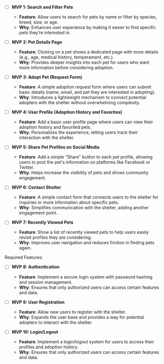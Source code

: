 
- [ ]  **MVP 1: Search and Filter Pets**
    - **Feature**: Allow users to search for pets by name or filter by species, breed, size, or age.
    - **Why**: Enhances user experience by making it easier to find specific pets they’re interested in.

- [ ]  **MVP 2: Pet Details Page**
    - **Feature**: Clicking on a pet shows a dedicated page with more details (e.g., age, medical history, temperament, etc.).
    - **Why**: Provides deeper insights into each pet for users who want more information before considering adoption.

- [ ]  **MVP 3: Adopt Pet (Request Form)**
    - **Feature**: A simple adoption request form where users can submit basic details (name, email, and pet they are interested in adopting).
    - **Why**: Introduces a lightweight mechanism to connect potential adopters with the shelter without overwhelming complexity.

- [ ]  **MVP 4: User Profile (Adoption History and Favorites)**
    - **Feature**: Add a basic user profile page where users can view their adoption history and favorited pets.
    - **Why**: Personalizes the experience, letting users track their interaction with the shelter.

- [ ]  **MVP 5: Share Pet Profiles on Social Media**
    - **Feature**: Add a simple "Share" button to each pet profile, allowing users to post the pet's information on platforms like Facebook or Twitter.
    - **Why**: Helps increase the visibility of pets and drives community engagement.

- [ ]  **MVP 6: Contact Shelter**
    - **Feature**: A simple contact form that connects users to the shelter for inquiries or more information about specific pets.
    - **Why**: Simplifies communication with the shelter, adding another engagement point.

- [ ]  **MVP 7: Recently Viewed Pets**
    - **Feature**: Show a list of recently viewed pets to help users easily revisit profiles they are considering.
    - **Why**: Improves user navigation and reduces friction in finding pets again.

Required Features:

- [ ]  **MVP 8: Authentication**
    - **Feature**: Implement a secure login system with password hashing and session management.
    - **Why**: Ensures that only authorized users can access certain features and data.

- [ ]  **MVP 9: User Registration**
    - **Feature**: Allow new users to register with the shelter.
    - **Why**: Expands the user base and provides a way for potential adopters to interact with the shelter.

- [ ]  **MVP 10: Login/Logout**
    - **Feature**: Implement a login/logout system for users to access their profiles and adoption history.
    - **Why**: Ensures that only authorized users can access certain features and data.
